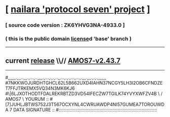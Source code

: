 
# [ [nailara 'protocol seven' project](http://nailara.network/) ]

### [ source code version : ZK6YHVG3NA-4933.0 ]

### ( this is the public domain [license](../license)d 'base' branch )
---
## current [release](https://github.com/nailara-technologies/protocol-7/releases) \\\\// [AMOS7-v2.43.7](https://github.com/nailara-technologies/protocol-7/releases/tag/AMOS7-v2.43.7)
---

#,,,,,,.,,,..,,,.,...,..,,,,.,...,.,.,..,,...,.,.,...,...,.,,,.,,,.,.,.,,,,,,,
#7NKKWOJURDHTGHCL62L5B662UXD4IAHN37NCGY5LH3I2OB6CFNDZET7FFJTRKEMX5VQ34N3MK6KJ6
#\\\|6LJXOTHODTFDALREKRBTZD3VD54IFECZW7TGILK74YVYXWFZV4B \ / AMOS7 \ YOURUM ::
#\[7]JUHLJBTWS752J3T567OCXYNL4CWRUAWDP4NI57GUMEA7TOROUWDA 7  DATA SIGNATURE ::
#:::::::::::::::::::::::::::::::::::::::::::::::::::::::::::::::::::::::::::::

